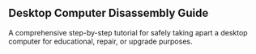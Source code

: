 <h2>Desktop Computer Disassembly Guide</h2>
A comprehensive step-by-step tutorial for safely taking apart a desktop computer for educational, repair, or upgrade purposes.
